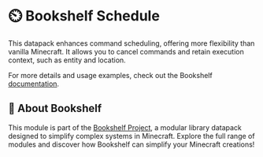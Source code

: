 # ⏲️ Bookshelf Schedule

This datapack enhances command scheduling, offering more flexibility than vanilla Minecraft. It allows you to cancel commands and retain execution context, such as entity and location.

For more details and usage examples, check out the Bookshelf [documentation](https://docs.mcbookshelf.dev/en/latest/modules/schedule.html).


## 📖 About Bookshelf

This module is part of the [Bookshelf Project](https://docs.mcbookshelf.dev/en/latest/index.html), a modular library datapack designed to simplify complex systems in Minecraft. Explore the full range of modules and discover how Bookshelf can simplify your Minecraft creations!
